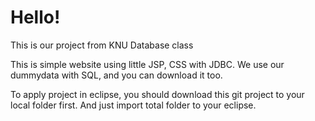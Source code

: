 # Hello!

This is our project from KNU Database class

This is simple website using little JSP, CSS with JDBC.
We use our dummydata with SQL, and you can download it too.

To apply project in eclipse, you should download this git project to your local folder first.
And just import total folder to your eclipse.

